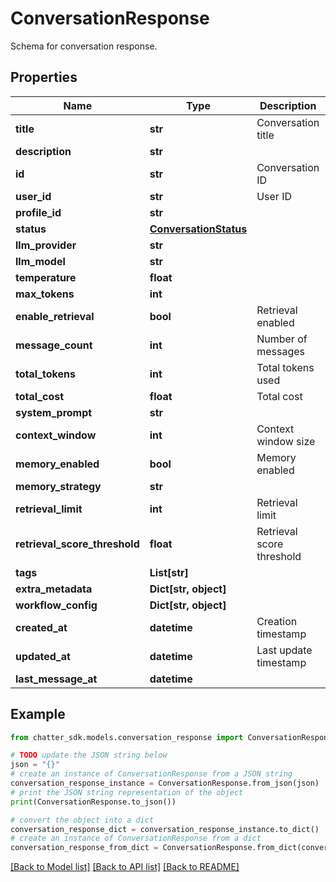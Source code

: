 # ConversationResponse

Schema for conversation response.

## Properties

Name | Type | Description | Notes
------------ | ------------- | ------------- | -------------
**title** | **str** | Conversation title | 
**description** | **str** |  | [optional] 
**id** | **str** | Conversation ID | 
**user_id** | **str** | User ID | 
**profile_id** | **str** |  | [optional] 
**status** | [**ConversationStatus**](ConversationStatus.md) |  | 
**llm_provider** | **str** |  | [optional] 
**llm_model** | **str** |  | [optional] 
**temperature** | **float** |  | [optional] 
**max_tokens** | **int** |  | [optional] 
**enable_retrieval** | **bool** | Retrieval enabled | 
**message_count** | **int** | Number of messages | 
**total_tokens** | **int** | Total tokens used | 
**total_cost** | **float** | Total cost | 
**system_prompt** | **str** |  | [optional] 
**context_window** | **int** | Context window size | 
**memory_enabled** | **bool** | Memory enabled | 
**memory_strategy** | **str** |  | [optional] 
**retrieval_limit** | **int** | Retrieval limit | 
**retrieval_score_threshold** | **float** | Retrieval score threshold | 
**tags** | **List[str]** |  | [optional] 
**extra_metadata** | **Dict[str, object]** |  | [optional] 
**workflow_config** | **Dict[str, object]** |  | [optional] 
**created_at** | **datetime** | Creation timestamp | 
**updated_at** | **datetime** | Last update timestamp | 
**last_message_at** | **datetime** |  | [optional] 

## Example

```python
from chatter_sdk.models.conversation_response import ConversationResponse

# TODO update the JSON string below
json = "{}"
# create an instance of ConversationResponse from a JSON string
conversation_response_instance = ConversationResponse.from_json(json)
# print the JSON string representation of the object
print(ConversationResponse.to_json())

# convert the object into a dict
conversation_response_dict = conversation_response_instance.to_dict()
# create an instance of ConversationResponse from a dict
conversation_response_from_dict = ConversationResponse.from_dict(conversation_response_dict)
```
[[Back to Model list]](../README.md#documentation-for-models) [[Back to API list]](../README.md#documentation-for-api-endpoints) [[Back to README]](../README.md)


